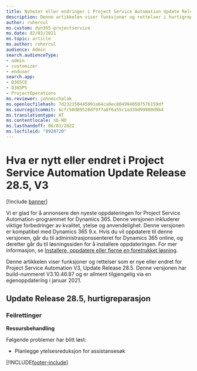 ```yaml
---
title: Nyheter eller endringer i Project Service Automation Update Release 28.5, hurtigreparasjon, V3
description: Denne artikkelen viser funksjoner og rettelser i hurtigreparasjonen Project Service Automation Update Release 28.5 V3.
author: ruhercul
ms.custom: dyn365-projectservice
ms.date: 02/03/2021
ms.topic: article
ms.author: ruhercul
audience: Admin
search.audienceType:
- admin
- customizer
- enduser
search.app:
- D365CE
- D365PS
- ProjectOperations
ms.reviewer: johnmichalak
ms.openlocfilehash: 7d232150445091e64ca0ec804994050757b159df
ms.sourcegitcommit: 6cfc50d89528df977a8f6a55c1ad39d99800d9b4
ms.translationtype: HT
ms.contentlocale: nb-NO
ms.lasthandoff: 06/03/2022
ms.locfileid: "8928720"
---
```

# <a name="whats-new-or-changed-in-project-service-automation-update-release-285-v3"></a>Hva er nytt eller endret i Project Service Automation Update Release 28.5, V3

[!include [banner](../includes/psa-now-project-operations.md)]

Vi er glad for å annonsere den nyeste oppdateringen for Project Service Automation-programmet for Dynamics 365. Denne versjonen inkluderer viktige forbedringer av kvalitet, ytelse og anvendelighet. Denne versjonen er kompatibel med Dynamics 365 9.x. Hvis du vil oppdatere til denne versjonen, går du til administrasjonssenteret for Dynamics 365 online, og deretter går du til løsningssiden for å installere oppdateringen. For mer informasjon, se [Installere, oppdatere eller fjerne en foretrukket løsning](/power-platform/admin/install-remove-preferred-solution).

Denne artikkelen viser funksjoner og rettelser som er nye eller endret for Project Service Automation V3, Update Release 28.5. Denne versjonen har build-nummeret V3.10.46.87 og er allment tilgjengelig via en egenoppdatering i januar 2021.

## <a name="update-release-285-hotfix"></a>Update Release 28.5, hurtigreparasjon

### <a name="bug-fixes"></a>Feilrettinger

**Ressursbehandling**

Følgende problemer har blitt løst:

- Planlegge ytelsesreduksjon for assistansesøk



[!INCLUDE[footer-include](../includes/footer-banner.md)]
